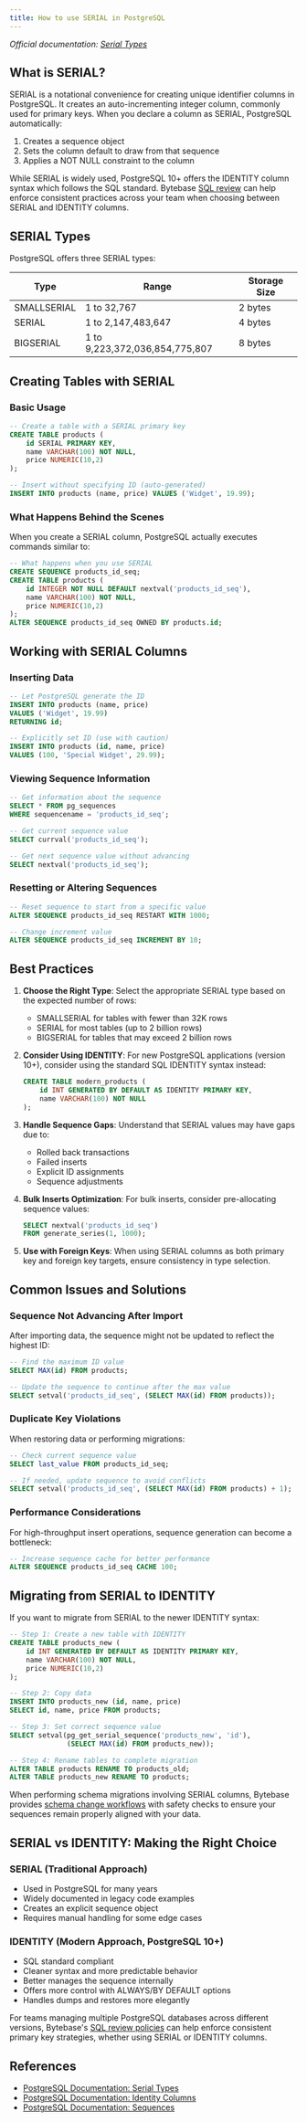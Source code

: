 ```yaml
---
title: How to use SERIAL in PostgreSQL
---
```


_Official documentation: [Serial Types](https://www.postgresql.org/docs/current/datatype-numeric.html#DATATYPE-SERIAL)_

## What is SERIAL?

SERIAL is a notational convenience for creating unique identifier columns in PostgreSQL. It creates an auto-incrementing integer column, commonly used for primary keys. When you declare a column as SERIAL, PostgreSQL automatically:

1. Creates a sequence object
2. Sets the column default to draw from that sequence
3. Applies a NOT NULL constraint to the column

<HintBlock type="info">

While SERIAL is widely used, PostgreSQL 10+ offers the IDENTITY column syntax which follows the SQL standard. Bytebase [SQL review](https://docs.bytebase.com/sql-review/overview/) can help enforce consistent practices across your team when choosing between SERIAL and IDENTITY columns.

</HintBlock>

## SERIAL Types

PostgreSQL offers three SERIAL types:

| Type        | Range                          | Storage Size |
| ----------- | ------------------------------ | ------------ |
| SMALLSERIAL | 1 to 32,767                    | 2 bytes      |
| SERIAL      | 1 to 2,147,483,647             | 4 bytes      |
| BIGSERIAL   | 1 to 9,223,372,036,854,775,807 | 8 bytes      |

## Creating Tables with SERIAL

### Basic Usage

```sql
-- Create a table with a SERIAL primary key
CREATE TABLE products (
    id SERIAL PRIMARY KEY,
    name VARCHAR(100) NOT NULL,
    price NUMERIC(10,2)
);

-- Insert without specifying ID (auto-generated)
INSERT INTO products (name, price) VALUES ('Widget', 19.99);
```

### What Happens Behind the Scenes

When you create a SERIAL column, PostgreSQL actually executes commands similar to:

```sql
-- What happens when you use SERIAL
CREATE SEQUENCE products_id_seq;
CREATE TABLE products (
    id INTEGER NOT NULL DEFAULT nextval('products_id_seq'),
    name VARCHAR(100) NOT NULL,
    price NUMERIC(10,2)
);
ALTER SEQUENCE products_id_seq OWNED BY products.id;
```

## Working with SERIAL Columns

### Inserting Data

```sql
-- Let PostgreSQL generate the ID
INSERT INTO products (name, price)
VALUES ('Widget', 19.99)
RETURNING id;

-- Explicitly set ID (use with caution)
INSERT INTO products (id, name, price)
VALUES (100, 'Special Widget', 29.99);
```

### Viewing Sequence Information

```sql
-- Get information about the sequence
SELECT * FROM pg_sequences
WHERE sequencename = 'products_id_seq';

-- Get current sequence value
SELECT currval('products_id_seq');

-- Get next sequence value without advancing
SELECT nextval('products_id_seq');
```

### Resetting or Altering Sequences

```sql
-- Reset sequence to start from a specific value
ALTER SEQUENCE products_id_seq RESTART WITH 1000;

-- Change increment value
ALTER SEQUENCE products_id_seq INCREMENT BY 10;
```

## Best Practices

1. **Choose the Right Type**: Select the appropriate SERIAL type based on the expected number of rows:

   - SMALLSERIAL for tables with fewer than 32K rows
   - SERIAL for most tables (up to 2 billion rows)
   - BIGSERIAL for tables that may exceed 2 billion rows

2. **Consider Using IDENTITY**: For new PostgreSQL applications (version 10+), consider using the standard SQL IDENTITY syntax instead:

   ```sql
   CREATE TABLE modern_products (
       id INT GENERATED BY DEFAULT AS IDENTITY PRIMARY KEY,
       name VARCHAR(100) NOT NULL
   );
   ```

3. **Handle Sequence Gaps**: Understand that SERIAL values may have gaps due to:

   - Rolled back transactions
   - Failed inserts
   - Explicit ID assignments
   - Sequence adjustments

4. **Bulk Inserts Optimization**: For bulk inserts, consider pre-allocating sequence values:

   ```sql
   SELECT nextval('products_id_seq')
   FROM generate_series(1, 1000);
   ```

5. **Use with Foreign Keys**: When using SERIAL columns as both primary key and foreign key targets, ensure consistency in type selection.

## Common Issues and Solutions

### Sequence Not Advancing After Import

After importing data, the sequence might not be updated to reflect the highest ID:

```sql
-- Find the maximum ID value
SELECT MAX(id) FROM products;

-- Update the sequence to continue after the max value
SELECT setval('products_id_seq', (SELECT MAX(id) FROM products));
```

### Duplicate Key Violations

When restoring data or performing migrations:

```sql
-- Check current sequence value
SELECT last_value FROM products_id_seq;

-- If needed, update sequence to avoid conflicts
SELECT setval('products_id_seq', (SELECT MAX(id) FROM products) + 1);
```

### Performance Considerations

For high-throughput insert operations, sequence generation can become a bottleneck:

```sql
-- Increase sequence cache for better performance
ALTER SEQUENCE products_id_seq CACHE 100;
```

## Migrating from SERIAL to IDENTITY

If you want to migrate from SERIAL to the newer IDENTITY syntax:

```sql
-- Step 1: Create a new table with IDENTITY
CREATE TABLE products_new (
    id INT GENERATED BY DEFAULT AS IDENTITY PRIMARY KEY,
    name VARCHAR(100) NOT NULL,
    price NUMERIC(10,2)
);

-- Step 2: Copy data
INSERT INTO products_new (id, name, price)
SELECT id, name, price FROM products;

-- Step 3: Set correct sequence value
SELECT setval(pg_get_serial_sequence('products_new', 'id'),
              (SELECT MAX(id) FROM products_new));

-- Step 4: Rename tables to complete migration
ALTER TABLE products RENAME TO products_old;
ALTER TABLE products_new RENAME TO products;
```

<HintBlock type="info">

When performing schema migrations involving SERIAL columns, Bytebase provides [schema change workflows](https://docs.bytebase.com/change-database/change-workflow/) with safety checks to ensure your sequences remain properly aligned with your data.

</HintBlock>

## SERIAL vs IDENTITY: Making the Right Choice

### SERIAL (Traditional Approach)

- Used in PostgreSQL for many years
- Widely documented in legacy code examples
- Creates an explicit sequence object
- Requires manual handling for some edge cases

### IDENTITY (Modern Approach, PostgreSQL 10+)

- SQL standard compliant
- Cleaner syntax and more predictable behavior
- Better manages the sequence internally
- Offers more control with ALWAYS/BY DEFAULT options
- Handles dumps and restores more elegantly

<HintBlock type="info">

For teams managing multiple PostgreSQL databases across different versions, Bytebase's [SQL review policies](https://docs.bytebase.com/sql-review/review-policy/) can help enforce consistent primary key strategies, whether using SERIAL or IDENTITY columns.

</HintBlock>

## References

- [PostgreSQL Documentation: Serial Types](https://www.postgresql.org/docs/current/datatype-numeric.html#DATATYPE-SERIAL)
- [PostgreSQL Documentation: Identity Columns](https://www.postgresql.org/docs/current/sql-createtable.html#SQL-CREATETABLE-IDENTITY)
- [PostgreSQL Documentation: Sequences](https://www.postgresql.org/docs/current/sql-createsequence.html)
